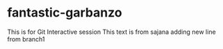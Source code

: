 # fantastic-garbanzo
This is for Git Interactive session
This text is from sajana
adding new line from branch1

